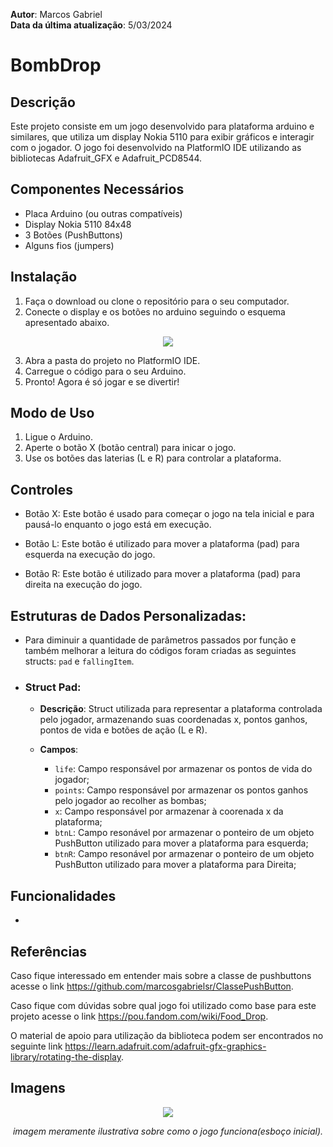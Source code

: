 **Autor**: Marcos Gabriel <br>
**Data da última atualização**: 5/03/2024

# BombDrop

## Descrição
Este projeto consiste em um jogo desenvolvido para plataforma arduino e similares, que utiliza um display Nokia 5110 para exibir gráficos e interagir com o jogador. O jogo foi desenvolvido na PlatformIO IDE utilizando as bibliotecas Adafruit_GFX e Adafruit_PCD8544.

## Componentes Necessários
- Placa Arduino (ou outras compatíveis)
- Display Nokia 5110 84x48
- 3 Botões (PushButtons)
- Alguns fios (jumpers)

## Instalação
1. Faça o download ou clone o repositório para o seu computador.
2. Conecte o display e os botões no arduino seguindo o esquema apresentado abaixo.

<div align="center">
  <img src="https://media.discordapp.net/attachments/1153711382336909332/1163203943237689404/image.png?ex=65f74b17&is=65e4d617&hm=5c02390f2ac1a11a2768e774a023b7da476040c9b086204829755aabd5413b30&=&format=webp&quality=lossless">
</div>

3. Abra a pasta do projeto no PlatformIO IDE.
4. Carregue o código para o seu Arduino.
5. Pronto! Agora é só jogar e se divertir!

## Modo de Uso
1. Ligue o Arduino.
2. Aperte o botão X (botão central) para inicar o jogo.
3. Use os botões das laterias (L e R) para controlar a plataforma.

## Controles
- Botão X: Este botão é usado para começar o jogo na tela inicial e para pausá-lo enquanto o jogo está em execução.

- Botão L: Este botão é utilizado para mover a plataforma (pad) para esquerda na execução do jogo.

- Botão R: Este botão é utilizado para mover a plataforma (pad) para direita na execução do jogo.

## Estruturas de Dados Personalizadas:
- Para diminuir a quantidade de parâmetros passados por função e também melhorar a leitura do códigos foram criadas as seguintes structs: `pad` e `fallingItem`.

- ### Struct Pad:
  - **Descrição**: Struct utilizada para representar a plataforma controlada pelo jogador, armazenando suas coordenadas x, pontos ganhos, pontos de vida e botões de ação (L e R).

  - **Campos**:
    - `life`: Campo responsável por armazenar os pontos de vida do jogador;
    - `points`: Campo responsável por armazenar os pontos ganhos pelo jogador ao recolher as bombas;
    - `x`: Campo responsável por armazenar à coorenada x da plataforma;
    - `btnL`: Campo resonável por armazenar o ponteiro de um objeto PushButton utilizado para mover a plataforma para esquerda;
    - `btnR`: Campo resonável por armazenar o ponteiro de um objeto PushButton utilizado para mover a plataforma para Direita;

## Funcionalidades
- 

## Referências
Caso fique interessado em entender mais sobre a classe de pushbuttons acesse o link https://github.com/marcosgabrielsr/ClassePushButton.

Caso fique com dúvidas sobre qual jogo foi utilizado como base para este projeto acesse o link https://pou.fandom.com/wiki/Food_Drop.

O material de apoio para utilização da biblioteca podem ser encontrados no seguinte link https://learn.adafruit.com/adafruit-gfx-graphics-library/rotating-the-display.

## Imagens

<div align="center">
  <img src="https://cdn.discordapp.com/attachments/1153711382336909332/1163666420677234819/IMG-20230909-WA0074.jpg?ex=654067ce&is=652df2ce&hm=534c77987993fd8685b42c0ba37b979d68e9cdb51efe439247b89c3f099c4f49&">
  <p><i>imagem meramente ilustrativa sobre como o jogo funciona(esboço inicial).</i></p>
</div>
